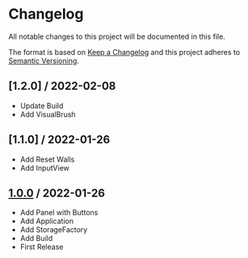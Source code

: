 # Changelog
All notable changes to this project will be documented in this file.

The format is based on [Keep a Changelog](http://keepachangelog.com/en/1.0.0/)
and this project adheres to [Semantic Versioning](http://semver.org/spec/v2.0.0.html).

## [1.2.0] / 2022-02-08
- Update Build
- Add VisualBrush

## [1.1.0] / 2022-01-26
- Add Reset Walls
- Add InputView

## [1.0.0] / 2022-01-26
- Add Panel with Buttons
- Add Application
- Add StorageFactory
- Add Build	
- First Release

[vNext]: ../../compare/1.0.0...HEAD
[1.0.0]: ../../compare/1.0.0